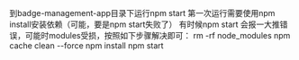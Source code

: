 到badge-management-app目录下运行npm start
第一次运行需要使用npm install安装依赖（可能，要是npm start失败了）
有时候npm start 会报一大推错误，可能时modules受损，按照如下步骤解决即可：
rm -rf node_modules
npm cache clean --force
npm install
npm start